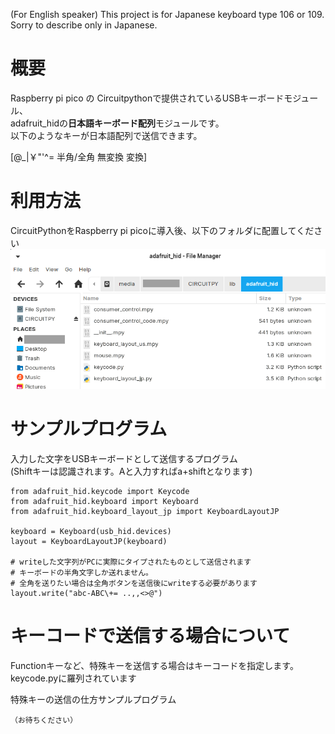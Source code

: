 (For English speaker)
This project is for Japanese keyboard type 106 or 109.
Sorry to describe only in Japanese.

# 概要
Raspberry pi pico の Circuitpythonで提供されているUSBキーボードモジュール、  
adafruit_hidの**日本語キーボード配列**モジュールです。  
以下のようなキーが日本語配列で送信できます。

[@_\|￥"'^= 半角/全角 無変換 変換]

# 利用方法
CircuitPythonをRaspberry pi picoに導入後、以下のフォルダに配置してください
![/xxx/xxx/Circuitpython/lib/adafruit_hid/](folder.png)

# サンプルプログラム
入力した文字をUSBキーボードとして送信するプログラム  
(Shiftキーは認識されます。Aと入力すればa+shiftとなります)
```
from adafruit_hid.keycode import Keycode
from adafruit_hid.keyboard import Keyboard
from adafruit_hid.keyboard_layout_jp import KeyboardLayoutJP

keyboard = Keyboard(usb_hid.devices)
layout = KeyboardLayoutJP(keyboard)

# writeした文字列がPCに実際にタイプされたものとして送信されます
# キーボードの半角文字しか送れません。
# 全角を送りたい場合は全角ボタンを送信後にwriteする必要があります
layout.write("abc-ABC\+= ..,,<>@")
```
 
# キーコードで送信する場合について
Functionキーなど、特殊キーを送信する場合はキーコードを指定します。
keycode.pyに羅列されています


特殊キーの送信の仕方サンプルプログラム
```
（お待ちください）
```


